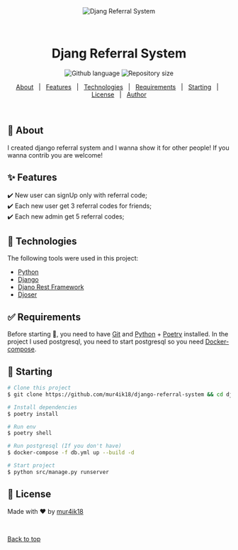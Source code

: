 <div align="center" id="top"> 
  <img src="https://www.tivix.com/wp-content/uploads/2017/01/django-logo-negative-1-1110x0-c-default.png" alt="Djang Referral System" />

  &#xa0;

  <!-- <a href="https://djangreferralsystem.netlify.app">Demo</a> -->
</div>

<h1 align="center">Djang Referral System</h1>

<p align="center">
  <img alt="Github language" src="https://img.shields.io/github/languages/top/mur4ik18/django-referral-system?color=success">
  <img alt="Repository size" src="https://img.shields.io/github/repo-size/mur4ik18/django-referral-system?color=success">
</p>

<!-- Status -->

<!-- <h4 align="center"> 
	🚧  Djang Referral System 🚀 Under construction...  🚧
</h4> 

<hr> -->

<p align="center">
  <a href="#dart-about">About</a> &#xa0; | &#xa0; 
  <a href="#sparkles-features">Features</a> &#xa0; | &#xa0;
  <a href="#rocket-technologies">Technologies</a> &#xa0; | &#xa0;
  <a href="#white_check_mark-requirements">Requirements</a> &#xa0; | &#xa0;
  <a href="#checkered_flag-starting">Starting</a> &#xa0; | &#xa0;
  <a href="#memo-license">License</a> &#xa0; | &#xa0;
  <a href="https://github.com/mur4ik18" target="_blank">Author</a>
</p>

<br>

## :dart: About ##

I created django referral system and I wanna show it for other people! If you wanna contrib you are welcome! 

## :sparkles: Features ##

:heavy_check_mark: New user can signUp only with referral code;\
:heavy_check_mark: Each new user get 3 referral codes for friends;\
:heavy_check_mark: Each new admin get 5 referral codes;

## :rocket: Technologies ##

The following tools were used in this project:

- [Python](https://www.python.org/)
- [Django](https://www.djangoproject.com/)
- [Djano Rest Framework](https://www.django-rest-framework.org/)
- [Djoser](https://djoser.readthedocs.io/en/latest/)

## :white_check_mark: Requirements ##

Before starting :checkered_flag:, you need to have [Git](https://git-scm.com) and [Python](https://www.python.org/) + [Poetry](https://python-poetry.org/) installed.
In the project I used postgresql, you need to start postgresql so you need [Docker-compose](https://docs.docker.com/compose/).

## :checkered_flag: Starting ##

```bash
# Clone this project
$ git clone https://github.com/mur4ik18/django-referral-system && cd django-referral-system

# Install dependencies
$ poetry install

# Run env
$ poetry shell

# Run postgresql (If you don't have)
$ docker-compose -f db.yml up --build -d

# Start project
$ python src/manage.py runserver
```

## :memo: License ##
Made with :heart: by <a href="https://github.com/mur4ik18" target="_blank">mur4ik18</a>

&#xa0;

<a href="#top">Back to top</a>
